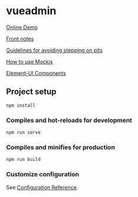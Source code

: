 # vueadmin

[Online Demo](https://www.markerhub.com/vueadmin/login)

[Front notes](https://www.zhuawaba.com/post/18)

[Guidelines for avoiding stepping on pits](https://blog.csdn.net/qq_19754259/article/details/127335407?spm=1001.2014.3001.5502)

[How to use Mockjs](https://github.com/nuysoft/Mock/wiki/)

[Element-UI Components](https://element.eleme.cn/#/zh-CN/component/installation)
## Project setup
```
npm install
```

### Compiles and hot-reloads for development
```
npm run serve
```

### Compiles and minifies for production
```
npm run build
```

### Customize configuration
See [Configuration Reference](https://cli.vuejs.org/config/).
